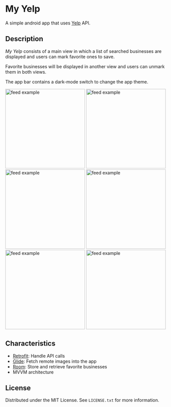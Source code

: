 # My Yelp

A simple android app that uses [Yelp](https://www.yelp.com/) API.

## Description

*My Yelp* consists of a main view in which a list of searched businesses are displayed and users can mark favorite ones to save.

Favorite businesses will be displayed in another view and users can unmark them in both views.

The app bar contains a dark-mode switch to change the app theme.

<img src="https://github.com/MatHazak/My-Yelp/assets/97834376/7ad1d2c1-d332-4a11-abf5-0e43ccb154ff" alt="feed example" width="250">
<img src="https://github.com/MatHazak/My-Yelp/assets/97834376/7e017c21-ad1d-41d1-b990-26132eca349b" alt="feed example" width="250">
<img src="https://github.com/MatHazak/My-Yelp/assets/97834376/0d820e81-19a4-4b38-a185-3aa405e45aea" alt="feed example" width="250">
<img src="https://github.com/MatHazak/My-Yelp/assets/97834376/9899d2df-0b09-4509-b334-58c9ecb8fcc3" alt="feed example" width="250">
<img src="https://github.com/MatHazak/My-Yelp/assets/97834376/3249ac5e-112e-4254-9033-861a848c38d6" alt="feed example" width="250">
<img src="https://github.com/MatHazak/My-Yelp/assets/97834376/d8bc4ecd-d3bd-4349-981b-d99cd363a0c9" alt="feed example" width="250">


## Characteristics

* [Retrofit](https://github.com/square/retrofit): Handle API calls
* [Glide](https://github.com/bumptech/glide): Fetch remote images into the app
* [Room](https://developer.android.com/reference/androidx/room/package-summary.html): Store and retrieve favorite businesses
* MVVM architecture

## License

Distributed under the MIT License. See `LICENSE.txt` for more information.
